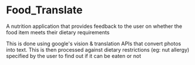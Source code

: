# Food_Translate

A nutrition application that provides feedback to the user on whether the food item meets their dietary requirements

This is done using google's vision & translation APIs that convert photos into text. This is then processed against dietary restrictions (eg: nut allergy) specified by the user to find out if it can be eaten or not